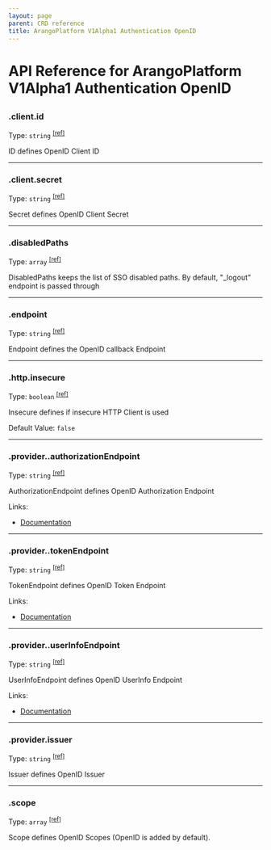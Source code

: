 ```yaml
---
layout: page
parent: CRD reference
title: ArangoPlatform V1Alpha1 Authentication OpenID
---
```


# API Reference for ArangoPlatform V1Alpha1 Authentication OpenID

## 

### .client.id

Type: `string` <sup>[\[ref\]](https://github.com/arangodb/kube-arangodb/blob/1.2.48/pkg/apis/platform/v1alpha1/authentication/openid.go#L223)</sup>

ID defines OpenID Client ID

***

### .client.secret

Type: `string` <sup>[\[ref\]](https://github.com/arangodb/kube-arangodb/blob/1.2.48/pkg/apis/platform/v1alpha1/authentication/openid.go#L226)</sup>

Secret defines OpenID Client Secret

***

### .disabledPaths

Type: `array` <sup>[\[ref\]](https://github.com/arangodb/kube-arangodb/blob/1.2.48/pkg/apis/platform/v1alpha1/authentication/openid.go#L67)</sup>

DisabledPaths keeps the list of SSO disabled paths. By default, "_logout" endpoint is passed through

***

### .endpoint

Type: `string` <sup>[\[ref\]](https://github.com/arangodb/kube-arangodb/blob/1.2.48/pkg/apis/platform/v1alpha1/authentication/openid.go#L61)</sup>

Endpoint defines the OpenID callback Endpoint

***

### .http.insecure

Type: `boolean` <sup>[\[ref\]](https://github.com/arangodb/kube-arangodb/blob/1.2.48/pkg/apis/platform/v1alpha1/authentication/openid.go#L179)</sup>

Insecure defines if insecure HTTP Client is used

Default Value: `false`

***

### .provider..authorizationEndpoint

Type: `string` <sup>[\[ref\]](https://github.com/arangodb/kube-arangodb/blob/1.2.48/pkg/apis/platform/v1alpha1/authentication/openid.go#L210)</sup>

AuthorizationEndpoint defines OpenID Authorization Endpoint

Links:
* [Documentation](https://www.ibm.com/docs/en/was-liberty/base?topic=connect-openid-endpoint-urls#rwlp_oidc_endpoint_urls__auth_endpoint__title__1)

***

### .provider..tokenEndpoint

Type: `string` <sup>[\[ref\]](https://github.com/arangodb/kube-arangodb/blob/1.2.48/pkg/apis/platform/v1alpha1/authentication/openid.go#L214)</sup>

TokenEndpoint defines OpenID Token Endpoint

Links:
* [Documentation](https://www.ibm.com/docs/en/was-liberty/base?topic=connect-openid-endpoint-urls#rwlp_oidc_endpoint_urls__token_endpoint__title__1)

***

### .provider..userInfoEndpoint

Type: `string` <sup>[\[ref\]](https://github.com/arangodb/kube-arangodb/blob/1.2.48/pkg/apis/platform/v1alpha1/authentication/openid.go#L218)</sup>

UserInfoEndpoint defines OpenID UserInfo Endpoint

Links:
* [Documentation](https://www.ibm.com/docs/en/was-liberty/base?topic=connect-openid-endpoint-urls#rwlp_oidc_endpoint_urls__userinfo_endpoint__title__1)

***

### .provider.issuer

Type: `string` <sup>[\[ref\]](https://github.com/arangodb/kube-arangodb/blob/1.2.48/pkg/apis/platform/v1alpha1/authentication/openid.go#L204)</sup>

Issuer defines OpenID Issuer

***

### .scope

Type: `array` <sup>[\[ref\]](https://github.com/arangodb/kube-arangodb/blob/1.2.48/pkg/apis/platform/v1alpha1/authentication/openid.go#L64)</sup>

Scope defines OpenID Scopes (OpenID is added by default).

